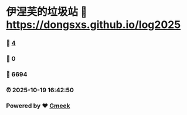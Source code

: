 # 伊涅芙的垃圾站 :link: https://dongsxs.github.io/log2025 
### :page_facing_up: [4](https://dongsxs.github.io/log2025/tag.html) 
### :speech_balloon: 0 
### :hibiscus: 6694 
### :alarm_clock: 2025-10-19 16:42:50 
### Powered by :heart: [Gmeek](https://github.com/Meekdai/Gmeek)
